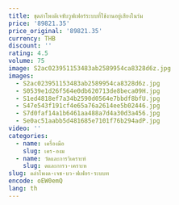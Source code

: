 ```yaml
---
title: ชุดลำโพงดีเจซับวูฟเฟอร์ระบบที่ใช้งานอยู่เสียงในร่ม
price: '89821.35'
price_original: '89821.35'
currency: THB
discount: ''
rating: 4.5
volume: 75
image: S2ac023951153483ab2589954ca8328d6z.jpg
images:
  - S2ac023951153483ab2589954ca8328d6z.jpg
  - S0539e1d26f564e0db620713de8beca09H.jpg
  - S1ed4818ef7a34b2590d0564e7bbdf8bfU.jpg
  - S47e543f191cf4e65a76a2614ee5b02446.jpg
  - S7d0faf14a1b6461aa488a7d4a30d3a456.jpg
  - Se0ac51aabb5d481685e7101f76b294adP.jpg
video: ''
categories:
  - name: เครื่องมือ
    slug: เคร-องม
  - name: วัดและการวิเคราะห์
    slug: ดและการว-เคราะห
slug: ดลำโพงด-เจซ-บว-ฟเฟอร-ระบบท
encode: oEW0emQ
lang: th
---
```

  